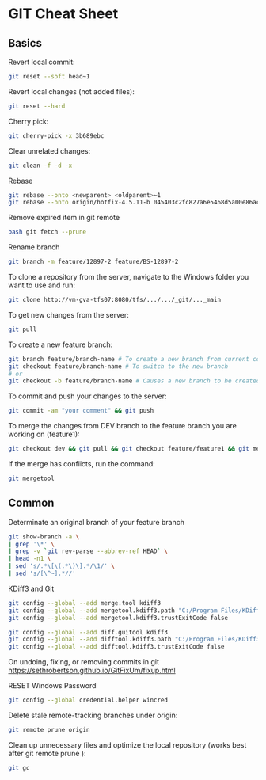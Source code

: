# GIT Cheat Sheet
## Basics
Revert local commit:
```bash
git reset --soft head~1
```
Revert local changes (not added files):
```bash
git reset --hard
```
Cherry pick:
```bash
git cherry-pick -x 3b689ebc
```
Clear unrelated changes:
```bash
git clean -f -d -x
```
Rebase
```bash
git rebase --onto <newparent> <oldparent>~1
git rebase --onto origin/hotfix-4.5.11-b 045403c2fc827a6e5468d5a00e86acfce9a20187
```
Remove expired item in git remote
```bash
bash git fetch --prune
```
Rename branch
```bash
git branch -m feature/12897-2 feature/BS-12897-2
```
To clone a repository from the server, navigate to the Windows folder you want to use and run:
```bash
git clone http://vm-gva-tfs07:8080/tfs/.../.../_git/..._main
```
To get new changes from the server:
```bash
git pull
```
To create a new feature branch:
```bash
git branch feature/branch-name # To create a new branch from current commit without switching to that branch
git checkout feature/branch-name # To switch to the new branch
# or
git checkout -b feature/branch-name # Causes a new branch to be created as if "git branch" were called and then checked out
```
To commit and push your changes to the server:
```bash
git commit -am "your comment" && git push
```
To merge the changes from DEV branch to the feature branch you are working on (feature1):
```bash
git checkout dev && git pull && git checkout feature/feature1 && git merge dev
```
If the merge has conflicts, run the command:
```bash
git mergetool
```
## Common
Determinate an original branch of your feature branch
```bash
git show-branch -a \
| grep '\*' \
| grep -v `git rev-parse --abbrev-ref HEAD` \
| head -n1 \
| sed 's/.*\[\(.*\)\].*/\1/' \
| sed 's/[\^~].*//'
```
KDiff3 and Git
```bash
git config --global --add merge.tool kdiff3
git config --global --add mergetool.kdiff3.path "C:/Program Files/KDiff3/kdiff3.exe"
git config --global --add mergetool.kdiff3.trustExitCode false

git config --global --add diff.guitool kdiff3
git config --global --add difftool.kdiff3.path "C:/Program Files/KDiff3/kdiff3.exe"
git config --global --add difftool.kdiff3.trustExitCode false
```
On undoing, fixing, or removing commits in git
https://sethrobertson.github.io/GitFixUm/fixup.html

RESET Windows Password
```bash
git config --global credential.helper wincred
```
Delete stale remote-tracking branches under origin:
```bash
git remote prune origin
```
Clean up unnecessary files and optimize the local repository (works best after git remote prune <remote-name>):
```bash
git gc
```